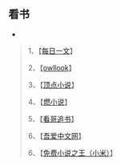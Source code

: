 看书
---
-

> 1、【[每日一文](https://meiriyiwen.com/)】
>
> 2、【[owllook](https://www.owllook.net/md/qidian)】
>
> 3、【[顶点小说](https://m.x23us.com/)】
>
> 4、【[燃小说](https://m.ranwena.com/)】
>
> 5、【[看哥追书](https://m.seego.co/)】
>
> 6、【[吾爱中文网](http://m.5izww.com/)】
>
> 6、【[免费小说之王（小米）](https://reader.browser.duokan.com/v2/#tab=store)】




